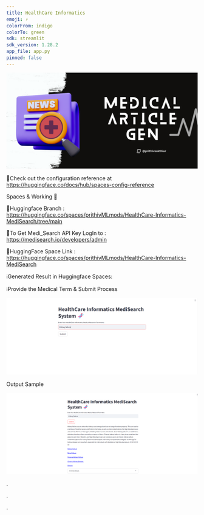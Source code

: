 ```yaml
---
title: HealthCare Informatics
emoji: ⚡
colorFrom: indigo
colorTo: green
sdk: streamlit
sdk_version: 1.28.2
app_file: app.py
pinned: false
---
```


![alt text](assets/10.png)

🚀Check out the configuration reference at https://huggingface.co/docs/hub/spaces-config-reference

Spaces & Working 🔗

🥤Huggingface Branch : https://huggingface.co/spaces/prithivMLmods/HealthCare-Informatics-MediSearch/tree/main

🥤To Get Medi_Search API Key LogIn to : https://medisearch.io/developers/admin

🥤HuggingFace Space Link : https://huggingface.co/spaces/prithivMLmods/HealthCare-Informatics-MediSearch

ℹ️Generated Result in Huggingface Spaces:

ℹ️Provide the Medical Term & Submit Process 

![alt text](assets/p1.png)

Output Sample 

![alt text](assets/p2.png)

.

.

.

